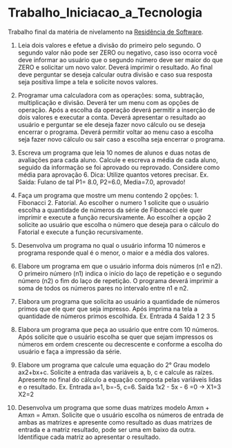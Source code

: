 # Trabalho_Iniciacao_a_Tecnologia
Trabalho final da matéria de nivelamento na [Residência de Software](http://serratec.org/residencia-de-software/).


1.	Leia dois valores e efetue a divisão do primeiro pelo segundo. O segundo valor não pode ser ZERO ou negativo, caso isso ocorra você deve informar ao usuário que o segundo número deve ser maior do que ZERO e solicitar um novo valor. Deverá imprimir o resultado. Ao final deve perguntar se deseja calcular outra divisão e caso sua resposta seja positiva limpe a tela e solicite novos valores.

2.	Programar uma calculadora com as operações: soma, subtração, multiplicação e divisão. Deverá ter um menu com as opções de operação. Após a escolha da operação deverá permitir a inserção de dois valores e executar a conta. Deverá apresentar o resultado ao usuário e perguntar se ele deseja fazer novo cálculo ou se deseja encerrar o programa. Deverá permitir voltar ao menu caso a escolha seja fazer novo cálculo ou sair caso a escolha seja encerrar o programa.

3.	Escreva um programa que leia 10 nomes de alunos e duas notas de avaliações para cada aluno. Calcule e escreva a média de cada aluno, seguido da informação se foi aprovado ou reprovado. Considere como média para aprovação 6. Dica: Utilize quantos vetores precisar. Ex. Saída: Fulano de tal P1= 8.0, P2=6.0, Media=7.0, aprovado!

4.	Faça um programa que mostre um menu contendo 2 opções: 1. Fibonacci 2. Fatorial. Ao escolher o numero 1 solicite que o usuário escolha a quantidade de números da série de Fibonacci ele quer imprimir e execute a função recursivamente. Ao escolher a opção 2 solicite ao usuário que escolha o número que deseja para o cálculo do Fatorial e execute a função recursivamente.

5.	Desenvolva um programa no qual o usuário informa 10 números e programa responde qual é o menor, o maior e a média dos valores.

6.	Elabore um programa em que o usuário informa dois números (n1 e n2). O primeiro número (n1) indica o início do laço de repetição e o segundo número (n2) o fim do laço de repetição. O programa deverá imprimir a soma de todos os números pares no intervalo entre n1 e n2.

7.	Elabora um programa que solicita ao usuário a quantidade de números primos que ele quer que seja impresso. Após imprima na tela a quantidade de números primos escolhida. Ex. Entrada 4 Saída 1 2 3 5

8.	Elabora um programa que peça ao usuário que entre com 10 números. Após solicite que o usuário escolha se quer que sejam impressos os números em ordem crescente ou decrescente e conforme a escolha do usuário e faça a impressão da série.

9.	Elabore um programa que calcule uma equação do 2° Grau modelo ax2+bx+c. Solicite a entrada das variáveis a, b, c e calcule as raízes. Apresente no final do cálculo a equação composta pelas variáveis lidas e o resultado. Ex. Entrada a=1, b=-5, c=6. Saída 1x2 - 5x - 6 =0 -> X1=3 X2=2

10.	Desenvolva um programa que some duas matrizes modelo Amxn + Amxn = Amxn. Solicite que o usuário escolha os números de entrada de ambas as matrizes e apresente como resultado as duas matrizes de entrada e a matriz resultado, pode ser uma em baixo da outra. Identifique cada matriz ao apresentar o resultado.

